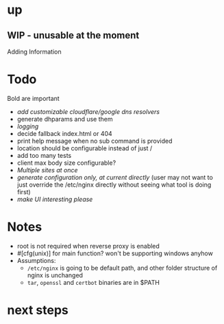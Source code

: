 # up

## WIP - unusable at the moment
Adding
Information

# Todo
Bold are important

- *add customizable cloudflare/google dns resolvers*
- generate dhparams and use them
- *logging*
- decide fallback index.html or 404
- print help message when no sub command is provided
- location should be configurable instead of just /
- add too many tests
- client max body size configurable?
- *Multiple sites at once*
- *generate configuration only, at current directly* (user may not want to just override the /etc/nginx directly without seeing what tool is doing first)
- *make UI interesting please*


# Notes
- root is not required when reverse proxy is enabled
- #[cfg(unix)] for main function? won't be supporting windows anyhow
- Assumptions:
  - `/etc/nginx` is going to be default path, and other folder structure of nginx is unchanged
  - `tar`, `openssl` and `certbot` binaries are in $PATH

# next steps
